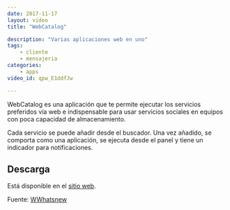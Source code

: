 ```yaml
---
date: 2017-11-17
layout: video
title: "WebCatalog"

description: "Varias aplicaciones web en uno"
tags:
    - cliente
    - mensajeria
categories:
    - apps
video_id: qpw_E1ddfJw

---
```

<!--more-->

WebCatalog es una aplicación que te permite ejecutar los servicios preferidos vía web e  indispensable para usar servicios sociales en equipos con poca capacidad de almacenamiento.

Cada servicio se puede añadir desde el buscador. Una vez añadido, se comporta como una aplicación, se ejecuta desde el panel y tiene un indicador para notificaciones.

## Descarga

Está disponible en el [sitio web](https://webcatalog.io/download/linux).

Fuente: [WWhatsnew](https://wwwhatsnew.com/2017/07/22/webcatalog-para-usar-tus-aplicaciones-web-favoritas-de-forma-nativa/)
